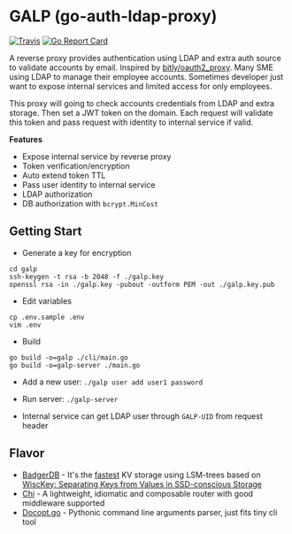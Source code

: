 # GALP (go-auth-ldap-proxy)

[![Travis](https://travis-ci.org/festum/galp.svg?branch=master)](https://travis-ci.org/festum/galp) [![Go Report Card](https://goreportcard.com/badge/github.com/festum/galp)](https://goreportcard.com/report/github.com/festum/galp)

A reverse proxy provides authentication using LDAP and extra auth source to validate accounts by email. Inspired by [bitly/oauth2_proxy](https://github.com/bitly/oauth2_proxy).
Many SME using LDAP to manage their employee accounts. Sometimes developer just want to expose internal services and limited access for only employees.

This proxy will going to check accounts credentials from LDAP and extra storage. Then set a JWT token on the domain.
Each request will validate this token and pass request with identity to internal service if valid.

**Features**

- Expose internal service by reverse proxy
- Token verification/encryption
- Auto extend token TTL
- Pass user identity to internal service
- LDAP authorization
- DB authorization with `bcrypt.MinCost`

## Getting Start

- Generate a key for encryption

```
cd galp
ssh-keygen -t rsa -b 2048 -f ./galp.key
openssl rsa -in ./galp.key -pubout -outform PEM -out ./galp.key.pub
```

- Edit variables

```
cp .env.sample .env
vim .env
```

- Build
```
go build -o=galp ./cli/main.go
go build -o=galp-server ./main.go
```

- Add a new user: `./galp user add user1 password`

- Run server: `./galp-server`

- Internal service can get LDAP user through `GALP-UID` from request header

## Flavor

- [BadgerDB](https://github.com/dgraph-io/badger) - It's the [fastest](https://blog.dgraph.io/post/badger/) KV storage using LSM-trees based on [WiscKey: Separating Keys from Values in SSD-conscious Storage](https://www.usenix.org/system/files/conference/fast16/fast16-papers-lu.pdf)
- [Chi](https://github.com/go-chi/chi) - A lightweight, idiomatic and composable router with good middleware supported
- [Docopt.go](https://github.com/docopt/docopt.go) - Pythonic command line arguments parser, just fits tiny cli tool
